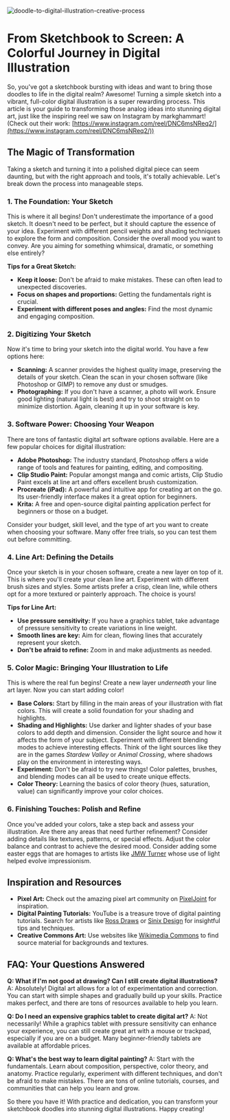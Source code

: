 ![doodle-to-digital-illustration-creative-process](https://images.pexels.com/photos/5486008/pexels-photo-5486008.jpeg?auto=compress&cs=tinysrgb&fit=crop&h=627&w=1200)

# From Sketchbook to Screen: A Colorful Journey in Digital Illustration

So, you've got a sketchbook bursting with ideas and want to bring those doodles to life in the digital realm? Awesome! Turning a simple sketch into a vibrant, full-color digital illustration is a super rewarding process. This article is your guide to transforming those analog ideas into stunning digital art, just like the inspiring reel we saw on Instagram by markghammart! (Check out their work: [https://www.instagram.com/reel/DNC6msNReq2/](https://www.instagram.com/reel/DNC6msNReq2/))

## The Magic of Transformation

Taking a sketch and turning it into a polished digital piece can seem daunting, but with the right approach and tools, it's totally achievable. Let's break down the process into manageable steps.

### 1. The Foundation: Your Sketch

This is where it all begins! Don't underestimate the importance of a good sketch. It doesn't need to be perfect, but it should capture the essence of your idea. Experiment with different pencil weights and shading techniques to explore the form and composition. Consider the overall mood you want to convey. Are you aiming for something whimsical, dramatic, or something else entirely?

**Tips for a Great Sketch:**
*   **Keep it loose:** Don't be afraid to make mistakes. These can often lead to unexpected discoveries.
*   **Focus on shapes and proportions:** Getting the fundamentals right is crucial.
*   **Experiment with different poses and angles:** Find the most dynamic and engaging composition.

### 2. Digitizing Your Sketch

Now it's time to bring your sketch into the digital world. You have a few options here:

*   **Scanning:** A scanner provides the highest quality image, preserving the details of your sketch. Clean the scan in your chosen software (like Photoshop or GIMP) to remove any dust or smudges.
*   **Photographing:** If you don't have a scanner, a photo will work. Ensure good lighting (natural light is best) and try to shoot straight on to minimize distortion. Again, cleaning it up in your software is key.

### 3. Software Power: Choosing Your Weapon

There are tons of fantastic digital art software options available. Here are a few popular choices for digital illustration:

*   **Adobe Photoshop:** The industry standard, Photoshop offers a wide range of tools and features for painting, editing, and compositing.
*   **Clip Studio Paint:** Popular amongst manga and comic artists, Clip Studio Paint excels at line art and offers excellent brush customization.
*   **Procreate (iPad):** A powerful and intuitive app for creating art on the go. Its user-friendly interface makes it a great option for beginners.
*   **Krita:** A free and open-source digital painting application perfect for beginners or those on a budget.

Consider your budget, skill level, and the type of art you want to create when choosing your software. Many offer free trials, so you can test them out before committing.

### 4. Line Art: Defining the Details

Once your sketch is in your chosen software, create a new layer on top of it. This is where you'll create your clean line art. Experiment with different brush sizes and styles. Some artists prefer a crisp, clean line, while others opt for a more textured or painterly approach. The choice is yours!

**Tips for Line Art:**
*   **Use pressure sensitivity:** If you have a graphics tablet, take advantage of pressure sensitivity to create variations in line weight.
*   **Smooth lines are key:** Aim for clean, flowing lines that accurately represent your sketch.
*   **Don't be afraid to refine:** Zoom in and make adjustments as needed.

### 5. Color Magic: Bringing Your Illustration to Life

This is where the real fun begins! Create a new layer *underneath* your line art layer. Now you can start adding color! 

*   **Base Colors:** Start by filling in the main areas of your illustration with flat colors. This will create a solid foundation for your shading and highlights.
*   **Shading and Highlights:** Use darker and lighter shades of your base colors to add depth and dimension. Consider the light source and how it affects the form of your subject. Experiment with different blending modes to achieve interesting effects. Think of the light sources like they are in the games *Stardew Valley* or *Animal Crossing*, where shadows play on the environment in interesting ways.
*   **Experiment:** Don't be afraid to try new things! Color palettes, brushes, and blending modes can all be used to create unique effects.
*   **Color Theory:** Learning the basics of color theory (hues, saturation, value) can significantly improve your color choices.

### 6. Finishing Touches: Polish and Refine

Once you've added your colors, take a step back and assess your illustration. Are there any areas that need further refinement? Consider adding details like textures, patterns, or special effects. Adjust the color balance and contrast to achieve the desired mood. Consider adding some easter eggs that are homages to artists like [JMW Turner](https://www.tate.org.uk/art/artists/joseph-mallord-william-turner-558) whose use of light helped evolve impressionism. 

## Inspiration and Resources

*   **Pixel Art:** Check out the amazing pixel art community on [PixelJoint](http://pixeljoint.com/) for inspiration.
*   **Digital Painting Tutorials:** YouTube is a treasure trove of digital painting tutorials. Search for artists like [Ross Draws](https://www.youtube.com/c/Rossdraws) or [Sinix Design](https://www.youtube.com/c/SinixDesign) for insightful tips and techniques.
*   **Creative Commons Art:** Use websites like [Wikimedia Commons](https://commons.wikimedia.org/wiki/Main_Page) to find source material for backgrounds and textures.

## FAQ: Your Questions Answered

**Q: What if I'm not good at drawing? Can I still create digital illustrations?**
A: Absolutely! Digital art allows for a lot of experimentation and correction. You can start with simple shapes and gradually build up your skills. Practice makes perfect, and there are tons of resources available to help you learn.

**Q: Do I need an expensive graphics tablet to create digital art?**
A: Not necessarily! While a graphics tablet with pressure sensitivity can enhance your experience, you can still create great art with a mouse or trackpad, especially if you are on a budget. Many beginner-friendly tablets are available at affordable prices.

**Q: What's the best way to learn digital painting?**
A: Start with the fundamentals. Learn about composition, perspective, color theory, and anatomy. Practice regularly, experiment with different techniques, and don't be afraid to make mistakes. There are tons of online tutorials, courses, and communities that can help you learn and grow.

So there you have it! With practice and dedication, you can transform your sketchbook doodles into stunning digital illustrations. Happy creating!